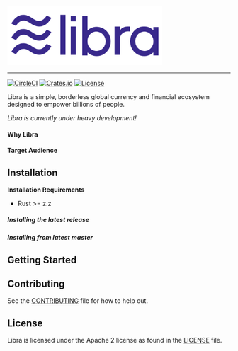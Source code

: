 <a href="https://developers.libra.org">
	<img width="350" src="./libra.png" alt="Libra Logo" />
</a>

<hr/>

[![CircleCI](https://circleci.com/gh/libra/libra.svg?style=shield)](https://circleci.com/gh/libra/libra)
[![Crates.io]()]()
[![License](https://img.shields.io/badge/license-Apache-green.svg)](LICENSE.md)

Libra is a simple, borderless global currency and financial ecosystem designed to empower billions of people.

*Libra is currently under heavy development!*

#### Why Libra



#### Target Audience




## Installation

**Installation Requirements**
- Rust >= z.z


##### Installing the latest release

##### Installing from latest master



## Getting Started


## Contributing
See the [CONTRIBUTING](CONTRIBUTING.md) file for how to help out.


## License
Libra is licensed under the Apache 2 license as found in the [LICENSE](LICENSE) file.
